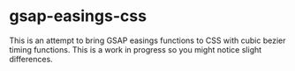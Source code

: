 # gsap-easings-css
This is an attempt to bring GSAP easings functions to CSS with cubic bezier timing functions. This is a work in progress so you might notice slight differences.
